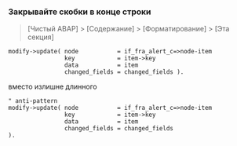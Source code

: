 ### Закрывайте скобки в конце строки

> [Чистый ABAP] > [Содержание] > [Форматирование] > [Эта секция]

```ABAP
modify->update( node           = if_fra_alert_c=>node-item
                key            = item->key
                data           = item
                changed_fields = changed_fields ).
```

вместо излишне длинного

```ABAP
" anti-pattern
modify->update( node           = if_fra_alert_c=>node-item
                key            = item->key
                data           = item
                changed_fields = changed_fields
).
```
